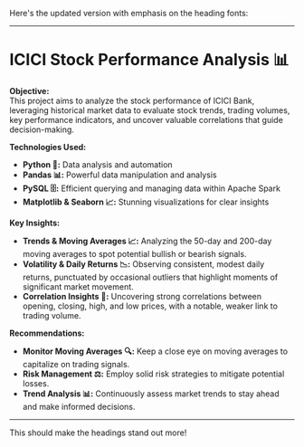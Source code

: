 Here's the updated version with emphasis on the heading fonts:

---

# **ICICI Stock Performance Analysis 📊**

**Objective:**  
This project aims to analyze the stock performance of ICICI Bank, leveraging historical market data to evaluate stock trends, trading volumes, key performance indicators, and uncover valuable correlations that guide decision-making.

**Technologies Used:**  
- **Python 🐍:** Data analysis and automation  
- **Pandas 📊:** Powerful data manipulation and analysis  
- **PySQL 🗄️:** Efficient querying and managing data within Apache Spark  
- **Matplotlib & Seaborn 📈:** Stunning visualizations for clear insights

**Key Insights:**  
- **Trends & Moving Averages 📈:** Analyzing the 50-day and 200-day moving averages to spot potential bullish or bearish signals.  
- **Volatility & Daily Returns 📉:** Observing consistent, modest daily returns, punctuated by occasional outliers that highlight moments of significant market movement.  
- **Correlation Insights 🔗:** Uncovering strong correlations between opening, closing, high, and low prices, with a notable, weaker link to trading volume.

**Recommendations:**  
- **Monitor Moving Averages 🔍:** Keep a close eye on moving averages to capitalize on trading signals.  
- **Risk Management ⚖️:** Employ solid risk strategies to mitigate potential losses.  
- **Trend Analysis 📊:** Continuously assess market trends to stay ahead and make informed decisions.

---

This should make the headings stand out more!
